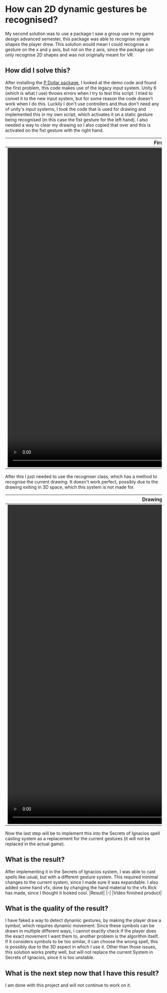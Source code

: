 # How can 2D dynamic gestures be recognised?
My second solution was to use a package I saw a group use in my game design advanced semester, this package was able to recognise simple shapes the player drew. 
This solution would mean I could recognise a gesture on the x and y axis, but not on the z axis, since the package can only recognise 2D shapes and was not originally meant for VR.

## How did I solve this?
After installing the [P Dollar package](https://assetstore.unity.com/packages/tools/input-management/pdollar-point-cloud-gesture-recognizer-21660), I looked at the demo code and found the first problem, this code makes use of the legacy input system.
Unity 6 (which is what I use) throws errors when I try to test this script. I tried to convet it to the new input system, but for some reason the code doesn't work when I do this. Luckily I don't use controllers 
and thus don't need any of unity's input systems, I took the code that is used for drawing and implemented this in my own script, which activates it on a static gesture being recognised (in this case the fist gesture for the left hand). 
I also needed a way to clear my drawing so I also copied that over and this is activated on the fist gesture with the right hand.

|First steps|
|-|
|<video src="https://github.com/user-attachments/assets/0f405ec6-dd43-47b2-8f41-ca5622cb9626" width="1024px" height="1024px"/>|

After this I just needed to use the recogniser class, which has a method to recognise the current drawing. It doesn't work perfect, possibly due to the drawing exiting in 3D space, which this system is not made for.

|Drawing recognition|
|-|
|<video src="https://github.com/user-attachments/assets/c2aafafb-97c3-42ab-8365-ef35d248317d" width="1024px" height="1024px"/>|

Now the last step will be to implement this into the Secrets of Ignacios spell casting system as a replacement for the current gestures (it will not be replaced in the actual game).

## What is the result?
After implementing it in the Secrets of Ignacios system, I was able to cast spells like usual, but with a different gesture system. This required minimal changes to the current system, since I made sure it was expandable.
I also added some hand vfx, done by changing the hand material to the vfx Rick has made, since I thought it looked cool.
|Result|
|-|
|Video finished product|

## What is the quality of the result?
I have faked a way to detect dynamic gestures, by making the player draw a symbol, which requires dynamic movement. Since these symbols can be drawn in multiple different ways, I cannot exactly check if the player
does the exact movement I want them to, another problem is the algorithm itself. If it considers symbols to be too similar, it can choose the wrong spell, this is possibly due to the 3D aspect in which I use it.
Other than those issues, this solution works pretty well, but will not replace the current System in Secrets of Ignacios, since it is too unstable.

## What is the next step now that I have this result?
I am done with this project and will not continue to work on it.
